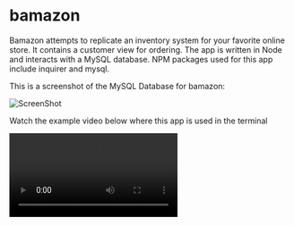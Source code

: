 # bamazon

Bamazon attempts to replicate an inventory system for your favorite online store. It contains a customer view for ordering.  The app is written in Node and interacts with a MySQL database. NPM packages used for this app include inquirer and mysql.

This is a screenshot of the MySQL Database for bamazon:

![ScreenShot](C:\Users\mnevi\bamazon\screenshots/mysql.png)

Watch the example video below where this app is used in the terminal

![Terminal Video](C:\Users\mnevi\bamazon\screenshots/video.webm)
